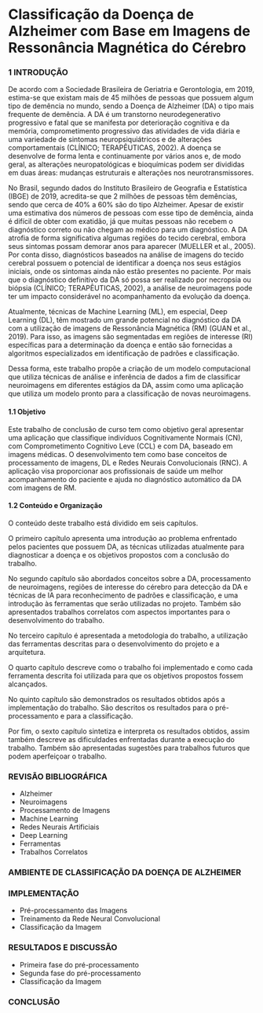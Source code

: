 # Classificação da Doença de Alzheimer com Base em Imagens de Ressonância Magnética do Cérebro

### 1 INTRODUÇÃO

De acordo com a Sociedade Brasileira de Geriatria e Gerontologia, em 2019, estima-se que existam mais de 45 milhões de pessoas que possuem algum tipo de demência no mundo, sendo a Doença de Alzheimer (DA) o tipo mais frequente de demência. A DA é um transtorno neurodegenerativo progressivo e fatal que se manifesta por deterioração cognitiva e da memória, comprometimento progressivo das atividades de vida diária e uma variedade de sintomas neuropsiquiátricos e de alterações comportamentais (CLÍNICO; TERAPÊUTICAS, 2002). A doença se desenvolve de forma lenta e continuamente por vários anos e, de modo geral, as alterações neuropatológicas e bioquímicas podem ser divididas em duas áreas: mudanças estruturais e alterações nos neurotransmissores.

No Brasil, segundo dados do Instituto Brasileiro de Geografia e Estatística (IBGE) de 2019, acredita-se que 2 milhões de pessoas têm demências, sendo que cerca de 40% a 60% são do tipo Alzheimer. Apesar de existir uma estimativa dos números de pessoas com esse tipo de demência, ainda é difícil de obter com exatidão, já que muitas pessoas não recebem o diagnóstico correto ou não chegam ao médico para um diagnóstico. A DA atrofia de forma significativa algumas regiões do tecido cerebral, embora seus sintomas possam demorar anos para aparecer (MUELLER et al., 2005). Por conta disso, diagnósticos baseados na análise de imagens do tecido cerebral possuem o potencial de identificar a doença nos seus estágios iniciais, onde os sintomas ainda não estão presentes no paciente. Por mais que o diagnóstico definitivo da DA só possa ser realizado por necropsia ou biópsia (CLÍNICO; TERAPÊUTICAS, 2002), a análise de neuroimagens pode ter um impacto considerável no acompanhamento da evolução da doença.

Atualmente, técnicas de Machine Learning (ML), em especial, Deep Learning (DL), têm mostrado um grande potencial no diagnóstico da DA com a utilização de imagens
de Ressonância Magnética (RM) (GUAN et al., 2019). Para isso, as imagens são segmentadas em regiões de interesse (RI) específicas para a determinação da doença
e então são fornecidas a algoritmos especializados em identificação de padrões e classificação.

Dessa forma, este trabalho propõe a criação de um modelo computacional que utiliza técnicas de análise e inferência de dados a fim de classificar neuroimagens em diferentes estágios da DA, assim como uma aplicação que utiliza um modelo pronto para a classificação de novas neuroimagens.

#### 1.1 Objetivo
Este trabalho de conclusão de curso tem como objetivo geral apresentar uma aplicação que classifique indivíduos Cognitivamente Normais (CN), com Comprometimento
Cognitivo Leve (CCL) e com DA, baseado em imagens médicas. O desenvolvimento tem como base conceitos de processamento de imagens, DL e Redes Neurais Convolucionais (RNC). A aplicação visa proporcionar aos profissionais de saúde um melhor acompanhamento do paciente e ajuda no diagnóstico automático da DA com imagens de RM.

#### 1.2 Conteúdo e Organização
O conteúdo deste trabalho está dividido em seis capítulos.

O primeiro capítulo apresenta uma introdução ao problema enfrentado pelos pacientes que possuem DA, as técnicas utilizadas atualmente para diagnosticar a doença e os objetivos propostos com a conclusão do trabalho.

No segundo capítulo são abordados conceitos sobre a DA, processamento de neuroimagens, regiões de interesse do cérebro para detecção da DA e técnicas de IA
para reconhecimento de padrões e classificação, e uma introdução às ferramentas que serão utilizadas no projeto. Também são apresentados trabalhos correlatos com
aspectos importantes para o desenvolvimento do trabalho.

No terceiro capítulo é apresentada a metodologia do trabalho, a utilização das ferramentas descritas para o desenvolvimento do projeto e a arquitetura.

O quarto capítulo descreve como o trabalho foi implementado e como cada ferramenta descrita foi utilizada para que os objetivos propostos fossem alcançados.

No quinto capítulo são demonstrados os resultados obtidos após a implementação do trabalho. São descritos os resultados para o pré-processamento e para a classificação.

Por fim, o sexto capítulo sintetiza e interpreta os resultados obtidos, assim também descreve as dificuldades enfrentadas durante a execução do trabalho. Também são apresentadas sugestões para trabalhos futuros que podem aperfeiçoar o trabalho.

### REVISÃO BIBLIOGRÁFICA
  * Alzheimer
  * Neuroimagens
  * Processamento de Imagens
  * Machine Learning
  * Redes Neurais Artificiais
  * Deep Learning
  * Ferramentas
  * Trabalhos Correlatos
### AMBIENTE DE CLASSIFICAÇÃO DA DOENÇA DE ALZHEIMER
### IMPLEMENTAÇÃO
  * Pré-processamento das Imagens
  * Treinamento da Rede Neural Convolucional
  * Classificação da Imagem
### RESULTADOS E DISCUSSÃO
  * Primeira fase do pré-processamento
  * Segunda fase do pré-processamento
  * Classificação da Imagem
### CONCLUSÃO
